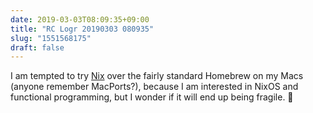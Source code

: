 ```yaml
---
date: 2019-03-03T08:09:35+09:00
title: "RC Logr 20190303 080935"
slug: "1551568175"
draft: false
---
```


I am tempted to try [Nix](https://www.softinio.com/post/moving-from-homebrew-to-nix-package-manager/) over the fairly standard Homebrew on my Macs (anyone remember MacPorts?), because I am interested in NixOS and functional programming, but I wonder if it will end up being fragile. 🤔
